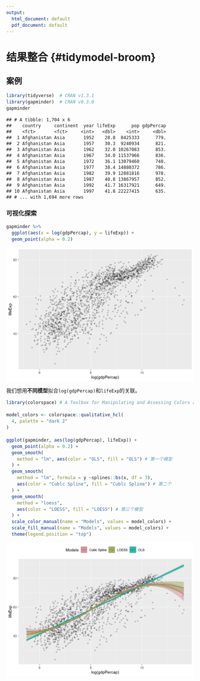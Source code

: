```yaml
---
output:
  html_document: default
  pdf_document: default
---
```


# 结果整合 {#tidymodel-broom}



## 案例


```r
library(tidyverse)  # CRAN v1.3.1
library(gapminder)  # CRAN v0.3.0
gapminder
```

```
## # A tibble: 1,704 x 6
##    country     continent  year lifeExp      pop gdpPercap
##    <fct>       <fct>     <int>   <dbl>    <int>     <dbl>
##  1 Afghanistan Asia       1952    28.8  8425333      779.
##  2 Afghanistan Asia       1957    30.3  9240934      821.
##  3 Afghanistan Asia       1962    32.0 10267083      853.
##  4 Afghanistan Asia       1967    34.0 11537966      836.
##  5 Afghanistan Asia       1972    36.1 13079460      740.
##  6 Afghanistan Asia       1977    38.4 14880372      786.
##  7 Afghanistan Asia       1982    39.9 12881816      978.
##  8 Afghanistan Asia       1987    40.8 13867957      852.
##  9 Afghanistan Asia       1992    41.7 16317921      649.
## 10 Afghanistan Asia       1997    41.8 22227415      635.
## # ... with 1,694 more rows
```

### 可视化探索


```r
gapminder %>% 
  ggplot(aes(x = log(gdpPercap), y = lifeExp)) +
  geom_point(alpha = 0.2)
```

<img src="13-tidymodel-broom_files/figure-html/unnamed-chunk-2-1.png" width="672" style="display: block; margin: auto;" />

我们想用**不同模型**拟合`log(gdpPercap)`和`lifeExp`的关联。


```r
library(colorspace) # A Toolbox for Manipulating and Assessing Colors and Palettes

model_colors <- colorspace::qualitative_hcl(
  4, palette = "dark 2"
)

ggplot(gapminder, aes(log(gdpPercap), lifeExp)) +
  geom_point(alpha = 0.2) +
  geom_smooth(
    method = "lm", aes(color = "OLS", fill = "OLS") # 第一个模型
  ) + 
  geom_smooth(
    method = "lm", formula = y ~splines::bs(x, df = 3),
    aes(color = "Cublc Spline", fill = "Cublc Spline") # 第二个
  ) +
  geom_smooth(
    method = "loess",
    aes(color = "LOESS", fill = "LOESS") # 第三个模型
  ) +
  scale_color_manual(name = "Models", values = model_colors) +
  scale_fill_manual(name = "Models", values = model_colors) +
  theme(legend.position = "top")
```

<img src="13-tidymodel-broom_files/figure-html/unnamed-chunk-3-1.png" width="672" style="display: block; margin: auto;" />


